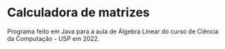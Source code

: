 # Calculadora de matrizes
Programa feito em Java para a aula de Álgebra Linear do curso de Ciência da Computação - USP em 2022.
